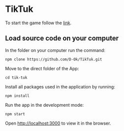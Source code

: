 # TikTuk

To start the game follow the [link](https://d-ok.github.io/TikTuk/).

## Load source code on your computer

In the folder on your computer run the command:

```
npm clone https://github.com/D-Ok/TikTuk.git
```

Move to the direct folder of the App:

```
cd tik-tuk
```

Install all packages used in the application by running:

```
npm install
```

Run the app in the development mode:

```
npm start
```

Open [http://localhost:3000](http://localhost:3000) to view it in the browser.
